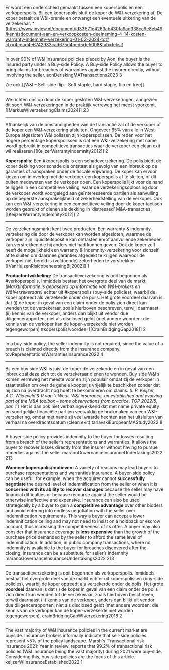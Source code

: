 Er wordt een onderscheid gemaakt tussen een koperspolis en een verkoperspolis. Bij een koperspolis sluit de koper de W&I-verzekering af. De koper betaalt de W&I-premie en ontvangt een eventuele uitkering van de verzekeraar. *(https://www.inview.nl/document/id33571e4263ab430fa9ad338cc9e8eb49/kennisdocument-aan-en-verkoopkosten-deelneming-4-14-kosten-warranty-indemnity-verzekering-01-02-2024-tot?ctx=4cead4e6742933cad675d4bed5de5008&tab=tekst)

---
In over 90% of W&I insurance policies placed by Aon, the buyer  is the insured party under a Buy-side Policy. A Buy-side Policy  allows the buyer to bring claims for breaches of warranties  against the insurer directly, without involving the seller. aonDeriskingMATransactions2023 3

Zie ook [[W&I – Sell-side flip - Soft staple, hard staple, flip en tree]]

---

We richten ons op door de koper gesloten W&I-verzekeringen, aangezien dit soort W&I-verzekeringen in de praktijk verreweg het meest voorkomt. [[MarkusWIverzekeringClaims2024]] 23

---


Afhankelijk van de omstandigheden van de transactie zal of de verkoper of de koper een W&I-verzekering afsluiten. Ongeveer 65% van alle in West-Europa afgesloten W&I polissen zijn koperspolissen. De reden voor het hogere percentage koperspolissen is dat een W&I-verzekering met name wordt gebruikt in competitieve transacties waar de verkoper een clean exit wil realiseren  [[KeijzerWarrantyIndemnity2012]] 2

**Koperspolis:** Een #koperspolis is een schadeverzekering. De polis biedt de koper dekking voor schade die ontstaat als gevolg van een inbreuk op de garanties of aanspraken onder de fiscale vrijwaring. De koper kan ervoor kiezen om in overleg met de verkoper een koperspolis af te sluiten, of dit buiten medeweten van de verkoper doen. Een koperspolis lijkt voor de hand te liggen in een competitieve veiling, waar de verzekeringsoplossing door de verkoper wordt voorgelegd aan geïnteresseerde partijen als aanvulling op de beperkte aansprakelijkheid of zekerheidstelling van de verkoper. Ook kan een W&I-verzekering in een competitieve veiling door de koper tactisch worden gebruikt of dienen als dekking in ‘distressed’ M&A-transacties.      [[KeijzerWarrantyIndemnity2012]] 2

---


De verzekeringsmarkt kent twee producten. Een warranty & indemnity-verzekering die door de verkoper kan worden afgesloten, waarmee de verkoper zijn liquiditeitspositie kan ontlasten en/of aanvullende zekerheden kan verstrekken die hij anders niet had kunnen geven. Ook de koper zelf heeft de mogelijkheid een warranty & indemnity-verzekering voor zichzelf af te sluiten om daarmee garanties afgedekt te krijgen waarvoor de verkoper niet bereid is (voldoende) zekerheden te verstrekken [[VanHuizenRisicobeheersingBij2002]] 1

**Productontwikkeling:** De transactieverzekering is ooit begonnen als #verkoperspolis. Inmiddels bestaat het overgrote deel van de markt *(Marktinformatie is gebaseerd op informatie van W&I-brokers en W&Iverzekeraars)* echter uit #koperspolis (buy-side policies), waarbij de koper optreedt als verzekerde onder de polis. Het grote voordeel daarvan is dat (i) de koper in geval van een claim onder de polis zich direct kan wenden tot de verzekeraar, zoals hierboven beschreven, terwijl daarnaast (ii) kennis van de verkoper, anders dan blijkt uit vendor due diligencerapporten, niet als disclosed geldt (met andere woorden: die kennis van de verkoper kan de koper-verzekerde niet worden tegengeworpen) #koperspolis/voordeel  [[CrainBridgingGap2018]] 2

---

In a buy-side policy, the seller indemnity is not required, since the value of a breach is claimed directly from the insurance company. tovRepresentationsWarrantiesInsurance2022 4

---

Bij een buy side W&I is juist de koper de verzekerde en in geval van een inbreuk zal deze zich tot de verzekeraar dienen te wenden. Buy side W&I’s komen verreweg het meeste voor en zijn populair omdat zij de verkoper in staat stellen om over de gehele koopprijs vrijelijk te beschikken zonder dat hij zich na overdracht nog hoeft te bekommeren om claims. *(L.P. Keijzer, A.C. Wijdeveld & R van ’t Wout, W&I insurance, an established and evolving part of the M&A toolbox – some observations from practice, TOP 2022/5, par. 1.)* Het is dan ook niet verbazingwekkend dat met name private equity en soortgelijke financiële partijen veelvuldig ge bruikmaken van een W&I-verzekering, omdat met name zij veel waarde hechten aan het uitsluiten van verhaal na overdrachtsdatum (clean exit) tarlavskiEuropeanMAStudy2022 8

---

A buyer-side policy provides indemnity to the buyer for losses resulting from a breach of the seller’s representations and warranties. It allows the buyer to recover losses directly from the insurer without having to pursue remedies against the seller maranoGovernanceInsuranceUndertakings2022 213

**Wanneer koperspolis/motieven:** A variety of reasons may lead buyers to purchase representations and warranties insurance. A buyer-side policy can be useful, for example, when the acquirer cannot **successfully negotiate** the desired level of indemnification from the seller or when it is **concerned with its ability to recover damages** because the seller may have financial difficulties or because recourse against the seller would be otherwise ineffective and expensive. Insurance can also be used strategically by a buyer to gain a **competitive advantage** over other bidders and avoid entering into endless negotiation with the seller over indemnification requirements. This way a buyer can accept a lower indemnification ceiling and may not need to insist on a holdback or escrow account, thus increasing the competitiveness of its offer. A buyer may also consider that insurance coverage is **less expensive** than the growth of the purchase price demanded by the seller to afford the same level of indemnification. In addition, in public company transactions, where no indemnity is available to the buyer for breaches discovered after the closing, insurance can be a substitute for seller’s indemnity maranoGovernanceInsuranceUndertakings2022 213

---

De transactieverzekering is ooit begonnen als verkoperspolis. Inmiddels bestaat het overgrote deel van de markt echter uit koperspolissen (buy-side policies), waarbij de koper optreedt als verzekerde onder de polis. Het grote **voordeel** daarvan is dat (i) de koper in geval van een claim onder de polis zich direct kan wenden tot de verzekeraar, zoals hierboven beschreven, terwijl daarnaast (ii) kennis van de verkoper, anders dan blijkt uit vendor due diligencerapporten, niet als disclosed geldt (met andere woorden: die kennis van de verkoper kan de koper-verzekerde niet worden tegengeworpen). crainBridgingGapWIverzekering2018 2

---

The vast majority of W&I insurance policies in the current market are buyside. Insurance brokers informally indicate that sell-side policies represent <5% of the policy landscape. Marsh's ‘Transactional risk insurance 2021: Year in review’ reports that 99.2% of transactional risk policies (W&I insurance being the vast majority) during 2021 were buy-side. Considering this, buy-side policies are the focus of this article. keijzerWIInsuranceEstablished2022 1